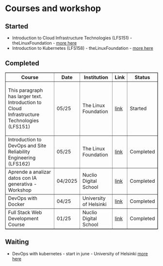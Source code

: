 # Courses and workshop
## Started
- Introduction to Cloud Infrastructure Technologies (LFS151)         - theLinuxFoundation - [more here](https://training.linuxfoundation.org/training/introduction-to-cloud-infrastructure-technologies/)
- Introduction to Kubernetes (LFS158)                                - theLinuxFoundation - [more here](https://training.linuxfoundation.org/training/introduction-to-kubernetes/)

## Completed

<table border="1" cellspacing="0" cellpadding="8">
  <thead>
    <tr>
      <th>Course</th>
      <th>Date</th>
      <th>Institution</th>
      <th>Link</th>
      <th>Status</th>
    </tr>
  </thead>
  <tbody>
    <tr>
      <td>
        <p>This paragraph has larger text.
        Introduction to Cloud Infrastructure Technologies (LFS151)
      </p>
      </td>
      <td>05/25</td>
      <td>The Linux Foundation</td>
      <td><a href="https://training.linuxfoundation.org/training/introduction-to-cloud-infrastructure-technologies/" target="_blank">link</a></td>
      <td>Started</td>
    </tr>
    <tr>
      <td>Introduction to DevOps and Site Reliability Engineering (LFS162)</td>
      <td>05/25</td>
      <td>The Linux Foundation</td>
      <td><a href="https://github.com/luigicucciolillo/Certifications/tree/main/The%20linux%20foundation/Introduction%20to%20DevOps%20and%20Site%20Reliability%20Engineering%20LFS162" target="_blank">link</a></td>
      <td>Completed</td>
    </tr>
    <tr>
      <td>Aprende a analizar datos con IA generativa - Workshop</td>
      <td>04/2025</td>
      <td>Nuclio Digital School</td>
      <td><a href="https://github.com/luigicucciolillo/Certifications/tree/main/workshop%20-%20Aprende%20a%20analizar%20datos%20con%20IA%20generativa" target="_blank">link</a></td>
      <td>Completed</td>
    </tr>
    <tr>
      <td>DevOps with Docker</td>
      <td>04/25</td>
      <td>University of Helsinki</td>
      <td><a href="https://github.com/luigicucciolillo/Certifications/tree/main/DevOps%20with%20Docker%20-%20Helsinki%20University" target="_blank">link</a></td>
      <td>Completed</td>
    </tr>
    <tr>
      <td>Full Stack Web Development Course</td>
      <td>01/25</td>
      <td>Nuclio Digital School</td>
      <td><a href="https://github.com/luigicucciolillo/Certifications/tree/main/Full%20stack%20development%20-%20Nuclio%20digital%20school" target="_blank">link</a></td>
      <td>Completed</td>
    </tr>
  </tbody>
</table>

## Waiting
- DevOps with kubernetes                                             - start in june   - University of Helsinki  [more here](https://devopswithkubernetes.com/)
<!--
**luigicucciolillo/luigicucciolillo** is a ✨ _special_ ✨ repository because its `README.md` (this file) appears on your GitHub profile.

Here are some ideas to get you started:

- 🔭 I’m currently working on ...
- 🌱 I’m currently learning ...
- 👯 I’m looking to collaborate on ...
- 🤔 I’m looking for help with ...
- 💬 Ask me about ...
- 📫 How to reach me: ...
- 😄 Pronouns: ...
- ⚡ Fun fact: ...
-->
